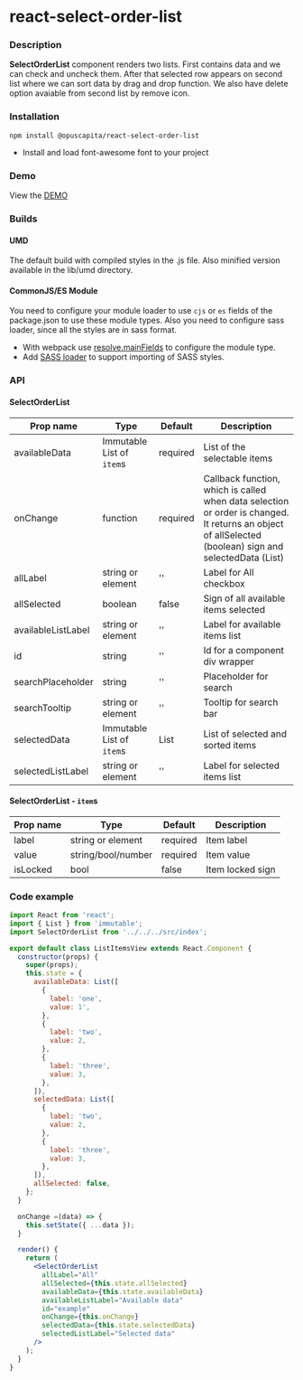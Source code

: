# react-select-order-list

### Description
**SelectOrderList** component renders two lists. First contains data and we can check and uncheck them. After that selected row appears on second list where we can sort data by drag and drop function. We also have delete option avaiable from second list by remove icon.

### Installation
```
npm install @opuscapita/react-select-order-list
```
* Install and load font-awesome font to your project

### Demo
View the [DEMO](https://opuscapita.github.io/react-select-order-list)

### Builds
#### UMD
The default build with compiled styles in the .js file. Also minified version available in the lib/umd directory.
#### CommonJS/ES Module
You need to configure your module loader to use `cjs` or `es` fields of the package.json to use these module types.
Also you need to configure sass loader, since all the styles are in sass format.
* With webpack use [resolve.mainFields](https://webpack.js.org/configuration/resolve/#resolve-mainfields) to configure the module type.
* Add [SASS loader](https://github.com/webpack-contrib/sass-loader) to support importing of SASS styles.

### API
#### SelectOrderList

| Prop name                | Type                      | Default  | Description                           |
| ------------------------ | --------------------------| ---------| --------------------------------------|
| availableData            | Immutable List of `item`s | required | List of the selectable items          |
| onChange                 | function                  | required | Callback function, which is called when data selection or order is changed. It returns an object of allSelected (boolean) sign and selectedData (List) |
| allLabel                 | string or element         | ''       | Label for All checkbox                |
| allSelected              | boolean                   | false    | Sign of all available items selected  |
| availableListLabel       | string or element         | ''       | Label for available items list        |
| id                       | string                    | ''       | Id for a component div wrapper        |
| searchPlaceholder        | string                    | ''       | Placeholder for search                |
| searchTooltip            | string or element         | ''       | Tooltip for search bar                |
| selectedData             | Immutable List of `item`s | List     | List of selected and sorted items     |
| selectedListLabel        | string or element         | ''       | Label for selected items list         |

#### SelectOrderList - `item`s

| Prop name                | Type                      | Default  | Description                           |
| ------------------------ | ------------------------- | ---------| ------------------------------------- |
| label                    | string or element         | required | Item label                            |
| value                    | string/bool/number        | required | Item value                            |
| isLocked                 | bool                      | false    | Item locked sign                      |

### Code example

```jsx
import React from 'react';
import { List } from 'immutable';
import SelectOrderList from '../../../src/index';

export default class ListItemsView extends React.Component {
  constructor(props) {
    super(props);
    this.state = {
      availableData: List([
        {
          label: 'one',
          value: 1',
        },
        {
          label: 'two',
          value: 2,
        },
        {
          label: 'three',
          value: 3,
        },
      ]),
      selectedData: List([
        {
          label: 'two',
          value: 2,
        },
        {
          label: 'three',
          value: 3,
        },
      ]),
      allSelected: false,
    };
  }

  onChange =(data) => {
    this.setState({ ...data });
  }

  render() {
    return (
      <SelectOrderList
        allLabel="All"
        allSelected={this.state.allSelected}
        availableData={this.state.availableData}
        availableListLabel="Available data"
        id="example"
        onChange={this.onChange}
        selectedData={this.state.selectedData}
        selectedListLabel="Selected data"
      />
    );
  }
}
```
